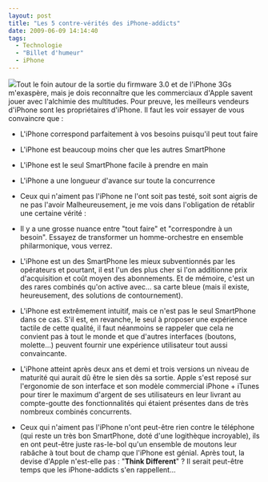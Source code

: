 ```yaml
---
layout: post
title: "Les 5 contre-vérités des iPhone-addicts"
date: 2009-06-09 14:14:40
tags:
  - Technologie
  - "Billet d'humeur"
  - iPhone
---
```


![](/images/)Tout le foin autour de la sortie du firmware 3.0 et de l'iPhone 3Gs m'exaspère, mais je dois reconnaître que les commerciaux d'Apple savent jouer avec l'alchimie des multitudes. Pour preuve, les meilleurs vendeurs d'iPhone sont les propriétaires d'iPhone. Il faut les voir essayer de vous convaincre que&nbsp;:

*   L'iPhone correspond parfaitement à vos besoins puisqu'il peut tout faire
*   L'iPhone est beaucoup moins cher que les autres SmartPhone
*   L'iPhone est le seul SmartPhone facile à prendre en main
*   L'iPhone a une longueur d'avance sur toute la concurrence
*   Ceux qui n'aiment pas l'iPhone ne l'ont soit pas testé, soit sont aigris de ne pas l'avoir
Malheureusement, je me vois dans l'obligation de rétablir une certaine vérité&nbsp;:

*   Il y a une grosse nuance entre "tout faire" et "correspondre à un besoin". Essayez de transformer un homme-orchestre en ensemble philarmonique, vous verrez.
*   L'iPhone est un des SmartPhone les mieux subventionnés par les opérateurs et pourtant, il est l'un des plus cher si l'on additionne prix d'acquisition et coût moyen des abonnements. Et de mémoire, c'est un des rares combinés qu'on active avec&#8230; sa carte bleue (mais il existe, heureusement, des solutions de contournement).
*   L'iPhone est extrêmement intuitif, mais ce n'est pas le seul SmartPhone dans ce cas. S'il est, en revanche, le seul à proposer une expérience tactile de cette qualité, il faut néanmoins se rappeler que cela ne convient pas à tout le monde et que d'autres interfaces (boutons, molette&#8230;) peuvent fournir une expérience utilisateur tout aussi convaincante.
*   L'iPhone atteint après deux ans et demi et trois versions un niveau de maturité qui aurait dû être le sien dès sa sortie. Apple s'est reposé sur l'ergonomie de son interface et son modèle commercial iPhone + iTunes pour tirer le maximum d'argent de ses utilisateurs en leur livrant au compte-goutte des fonctionnalités qui étaient présentes dans de très nombreux combinés concurrents.
*   Ceux qui n'aiment pas l'iPhone n'ont peut-être rien contre le téléphone (qui reste un très bon SmartPhone, doté d'une logithèque incroyable), ils en ont peut-être juste ras-le-bol qu'un ensemble de moutons leur rabâche à tout bout de champ que l'iPhone est génial. Après tout, la devise d'Apple n'est-elle pas&nbsp;: "**Think Different**"&nbsp;? Il serait peut-être temps que les iPhone-addicts s'en rappellent&#8230;